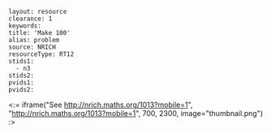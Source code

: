 ````
layout: resource
clearance: 1
keywords:
title: 'Make 100'
alias: problem
source: NRICH
resourceType: RT12
stids1: 
  - n3
stids2:
pvids1:
pvids2:

````

<:= iframe("See http://nrich.maths.org/1013?mobile=1", "http://nrich.maths.org/1013?mobile=1", 700, 2300, image="thumbnail.png") :>

